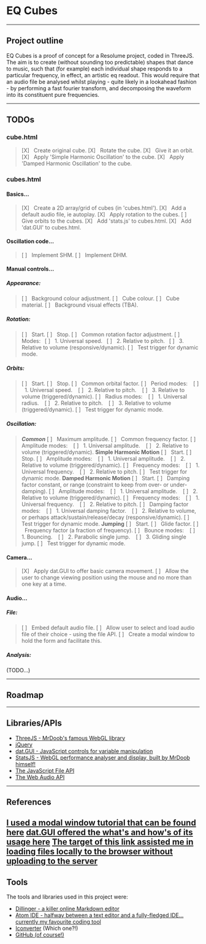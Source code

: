 # EQ Cubes
---
## Project outline
EQ Cubes is a proof of concept for a Resolume project, coded in ThreeJS.  The aim is to create (without sounding too predictable) shapes that dance to music, such that (for example) each individual shape responds to a particular frequency, in effect, an artistic eq readout. This would require that an audio file be analysed whilst playing - quite likely in a lookahead fashion - by performing a fast fourier transform, and decomposing the waveform into its constituent pure frequencies.

---

## TODOs

### cube.html
> [X] &nbsp; Create original cube.
> [X] &nbsp; Rotate the cube.
> [X] &nbsp; Give it an orbit.
> [X] &nbsp; Apply 'Simple Harmonic Oscillation' to the cube.
> [X] &nbsp; Apply 'Damped Harmonic Oscillation' to the cube.

### cubes.html

#### Basics...
> [X] &nbsp; Create a 2D array/grid of cubes (in 'cubes.html').
> [X] &nbsp; Add a default audio file, ie autoplay.
> [X] &nbsp; Apply rotation to the cubes.
> [ ] &nbsp; Give orbits to the cubes.
> [X] &nbsp; Add 'stats.js' to cubes.html.
> [X] &nbsp; Add 'dat.GUI' to cubes.html.

#### Oscillation code...
> [ ] &nbsp; Implement SHM.
> [ ] &nbsp; Implement DHM.

#### Manual controls...
##### Appearance:
> [ ] &nbsp; Background colour adjustment.
> [ ] &nbsp; Cube colour.
> [ ] &nbsp; Cube material.
> [ ] &nbsp; Background visual effects (TBA).
##### Rotation:
> [ ] &nbsp; Start.
> [ ] &nbsp; Stop.
> [ ] &nbsp; Common rotation factor adjustment.
> [ ] &nbsp; Modes:
> ``` ```[ ] &nbsp; 1. Universal speed.
> ``` ```[ ] &nbsp; 2. Relative to pitch.
> ``` ```[ ] &nbsp; 3. Relative to volume (responsive/dynamic).
> [ ] &nbsp; Test trigger for dynamic mode.
##### Orbits:
> [ ] &nbsp; Start.
> [ ] &nbsp; Stop.
> [ ] &nbsp; Common orbital factor.
> [ ] &nbsp; Period modes:
> ``` ``` [ ] &nbsp; 1. Universal speed.
> ``` ``` [ ] &nbsp; 2. Relative to pitch.
> ``` ``` [ ] &nbsp; 3. Relative to volume (triggered/dynamic).
> [ ] &nbsp; Radius modes:
> ``` ``` [ ] &nbsp; 1. Universal radius.
> ``` ``` [ ] &nbsp; 2. Relative to pitch.
> ``` ``` [ ] &nbsp; 3. Relative to volume (triggered/dynamic).
> [ ] &nbsp; Test trigger for dynamic mode.
##### Oscillation:
> ***Common***
> [ ] &nbsp; Maximum amplitude.
> [ ] &nbsp; Common frequency factor.
> [ ] &nbsp; Amplitude modes:
> ``` ``` [ ] &nbsp; 1. Universal amplitude.
> ``` ``` [ ] &nbsp; 2. Relative to volume (triggered/dynamic).
> **Simple Harmonic Motion**
> [ ] &nbsp; Start.
> [ ] &nbsp; Stop.
> [ ] &nbsp; Amplitude modes:
> ``` ``` [ ] &nbsp; 1. Universal amplitude.
> ``` ``` [ ] &nbsp; 2. Relative to volume (triggered/dynamic).
> [ ] &nbsp; Frequency modes:
> ``` ``` [ ] &nbsp; 1. Universal frequency.
> ``` ``` [ ] &nbsp; 2. Relative to pitch.
> [ ] &nbsp; Test trigger for dynamic mode.
> **Damped Harmonic Motion**
> [ ] &nbsp; Start.
> [ ] &nbsp; Damping factor constant, or range (constraint to keep from over- or under-damping).
> [ ] &nbsp; Amplitude modes:
> ``` ``` [ ] &nbsp; 1. Universal amplitude.
> ``` ``` [ ] &nbsp; 2. Relative to volume (triggered/dynamic).
> [ ] &nbsp; Frequency modes:
> ``` ``` [ ] &nbsp; 1. Universal frequency.
> ``` ``` [ ] &nbsp; 2. Relative to pitch.
> [ ] &nbsp; Damping factor modes:
> ``` ``` [ ] &nbsp; 1. Universal damping factor.
> ``` ``` [ ] &nbsp; 2. Relative to volume, or perhaps attack/sustain/release/decay (responsive/dynamic).
> [ ] &nbsp; Test trigger for dynamic mode.
> **Jumping**
> [ ] &nbsp; Start.
> [ ] &nbsp; Glide factor.
> [ ] &nbsp; Frequency factor (a fraction of frequency).
> [ ] &nbsp; Bounce modes:
> ``` ``` [ ] &nbsp; 1. Bouncing.
> ``` ``` [ ] &nbsp; 2. Parabolic single jump.
> ``` ``` [ ] &nbsp; 3. Gliding single jump.
> [ ] &nbsp; Test trigger for dynamic mode.

#### Camera...
> [X] &nbsp; Apply dat.GUI to offer basic camera movement.
> [ ] &nbsp; Allow the user to change viewing position using the mouse and no more than one key at a time.


#### Audio...
##### File:
> [ ] &nbsp; Embed default audio file.
> [ ] &nbsp; Allow user to select and load audio file of their choice - using the file API.
> [ ] &nbsp; Create a modal window to hold the form and facilitate this.
##### Analysis:
(TODO...)

---

## Roadmap



---

## Libraries/APIs
- [ThreeJS - MrDoob's famous WebGL library](https://threejs.org/)
- [jQuery](https://jquery.com/)
- [dat.GUI - JavaScript controls for variable manipulation](https://github.com/dataarts/dat.gui)
- [StatsJS - WebGL performance analyser and display, built by MrDoob himself!](https://github.com/mrdoob/stats.js/)
- [The JavaScript File API]()
- [The Web Audio API]()

---

## References
[I used a modal window tutorial that can be found here](http://www.jacklmoore.com/notes/jquery-modal-tutorial/)
[dat.GUI offered the what's and how's of its usage here](https://workshop.chromeexperiments.com/examples/gui/#1--Basic-Usage)
[The target of this link assisted me in loading files locally to the browser without uploading to the server](https://scotch.io/tutorials/use-the-html5-file-api-to-work-with-files-locally-in-the-browser)
---

## Tools
The tools and libraries used in this project were:
 - [Dillinger - a killer online Markdown editor](http://dillinger.io/)
 - [Atom IDE - halfway between a text editor and a fully-fledged IDE... currently my favourite coding tool](https://atom.io/)
 - [Iconverter]() (Which one?!)
 - [GitHub (of course!)](https://github.com/)

